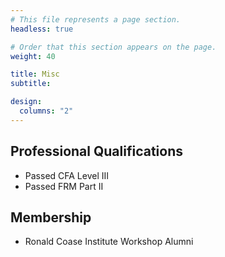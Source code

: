 ```yaml
---
# This file represents a page section.
headless: true

# Order that this section appears on the page.
weight: 40

title: Misc
subtitle:

design:
  columns: "2"
---
```


## Professional Qualifications

- Passed CFA Level III
- Passed FRM Part II

## Membership

- Ronald Coase Institute Workshop Alumni
